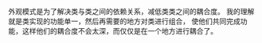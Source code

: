 外观模式是为了解决类与类之间的依赖关系，减低类类之间的耦合度。
我的理解就是类实现的功能单一，然后再需要的地方对类进行组合，
使他们共同完成功能，这样他们的耦合度不会太深，而仅仅是在一个地方进行耦合了。